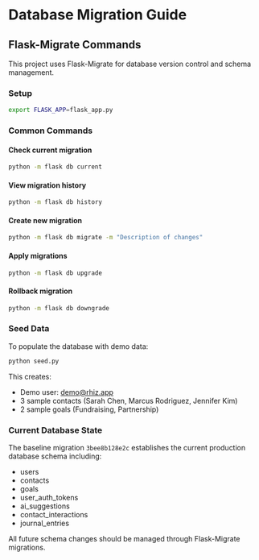 # Database Migration Guide

## Flask-Migrate Commands

This project uses Flask-Migrate for database version control and schema management.

### Setup
```bash
export FLASK_APP=flask_app.py
```

### Common Commands

#### Check current migration
```bash
python -m flask db current
```

#### View migration history
```bash
python -m flask db history
```

#### Create new migration
```bash
python -m flask db migrate -m "Description of changes"
```

#### Apply migrations
```bash
python -m flask db upgrade
```

#### Rollback migration
```bash
python -m flask db downgrade
```

### Seed Data

To populate the database with demo data:
```bash
python seed.py
```

This creates:
- Demo user: demo@rhiz.app
- 3 sample contacts (Sarah Chen, Marcus Rodriguez, Jennifer Kim)
- 2 sample goals (Fundraising, Partnership)

### Current Database State

The baseline migration `3bee8b128e2c` establishes the current production database schema including:
- users
- contacts
- goals
- user_auth_tokens
- ai_suggestions
- contact_interactions
- journal_entries

All future schema changes should be managed through Flask-Migrate migrations.